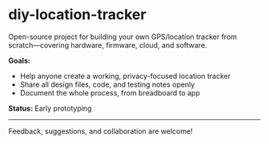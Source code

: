 # diy-location-tracker

Open-source project for building your own GPS/location tracker from scratch—covering hardware, firmware, cloud, and software.

**Goals:**
- Help anyone create a working, privacy-focused location tracker
- Share all design files, code, and testing notes openly
- Document the whole process, from breadboard to app

**Status:** Early prototyping

---

Feedback, suggestions, and collaboration are welcome!
